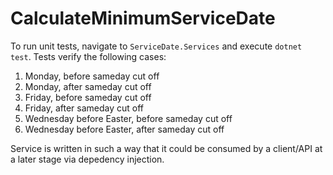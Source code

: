 # CalculateMinimumServiceDate

To run unit tests, navigate to `ServiceDate.Services` and execute `dotnet test`.
Tests verify the following cases: 
1. Monday, before sameday cut off
1. Monday, after sameday cut off
1. Friday, before sameday cut off
1. Friday, after sameday cut off
1. Wednesday before Easter, before sameday cut off
1. Wednesday before Easter, after sameday cut off

Service is written in such a way that it could be consumed by a client/API at a later stage via depedency injection.
